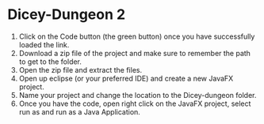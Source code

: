 # Dicey-Dungeon 2
1. Click on the Code button (the green button) once you have successfully loaded the link.
2. Download a zip file of the project and make sure to remember the path to get to the folder.
3. Open the zip file and extract the files.
4. Open up eclipse (or your preferred IDE) and create a new JavaFX project.
5. Name your project and change the location to the Dicey-dungeon folder.
6. Once you have the code, open right click on the JavaFX project, select run as and run as a Java Application.